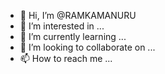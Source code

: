 - 👋 Hi, I’m @RAMKAMANURU
- 👀 I’m interested in ...
- 🌱 I’m currently learning ...
- 💞️ I’m looking to collaborate on ...
- 📫 How to reach me ...

<!---
RAMKAMANURU/RAMKAMANURU is a ✨ special ✨ repository because its `README.md` (this file) appears on your GitHub profile.
You can click the Preview link to take a look at your changes.
--->
